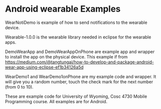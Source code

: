 Android wearable Examples
========

WearNotiDemo  is example of how to send notifications to the wearable device.

Wearable-1.0.0 is the wearable library needed in eclipse for the wearable apps.

DemoWearApp and DemoWearAppOnPhone are example app and wrapper to install the app on the physical device.
  This example if from https://medium.com/@tangtungai/how-to-develop-and-package-android-wear-app-using-eclipse-ef1b34126a5d 

WearDemo1 and WearDemo1onPhone are my example code and wrapper.
  It will give you a random number, touch the check mark for the next number (from 0 to 10). 


These are example code for University of Wyoming, Cosc 4730 Mobile Programming course. All examples are for Android.
